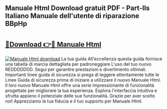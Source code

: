 ## Manuale Html Download gratuit PDF - Part-Ils Italiano Manuale dell'utente di riparazione BBpHp

# <h2><a href="http://dfh4m5.blite.top/?on=Manuale+Html">🔗Download 👉🔴 Manuale Html</a></h2>

[![Manuale Html download](https://i.imgur.com/lujVjoI.png)](http://dfh4m5.blite.top/?on=Manuale+Html)
La tua guida All'eccellenza questa guida fornisce una tabella di marcia dettagliata per padroneggiare L'uso del tuo nuovo REDDDDDDD. Segui per garantire prestazioni e divertimento ottimali. Importanti linee guida di sicurezza si prega di leggere attentamente tutte le Linee Guida di sicurezza prima di iniziare a utilizzare il nuovo Manuale Html. Il loro nuovo Manuale Html offre una serie impressionante di funzionalità progettate per migliorare la tua esperienza. Esplora l'interfaccia intuitiva e sfrutta appieno il potenziale delle sue funzionalità. Grazie per aver scelto noi! Apprezziamo la tua fiducia e il tuo supporto per Manuale Html.
